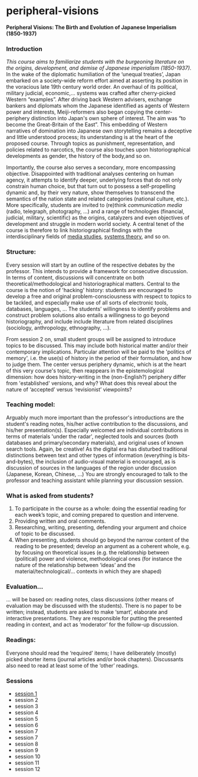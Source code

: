 # peripheral-visions

**Peripheral Visions: The Birth and Evolution of Japanese Imperialism (1850-1937)**

### Introduction
*This course aims to familiarize students with the burgeoning literature on the origins, development, and demise of Japanese imperialism (1850-1937)*. In the wake of the diplomatic humiliation of the ‘unequal treaties’, Japan embarked on a society-wide reform effort aimed at asserting its position in the voracious late 19th century world order. An overhaul of its political, military judicial, economic,… systems was crafted after cherry-picked Western “examples”. 
After driving back Western advisers, exchange bankers and diplomats whom the Japanese identified as agents of Western power and interests, Meiji-reformers also began copying the center-periphery distinction into Japan's own sphere of interest. The aim was “to become the Great-Britain of the East”. This embedding of Western narratives of domination into Japanese own storytelling remains a deceptive and little understood process; its understanding is at the heart of the proposed course. Through topics as punishment, representation, and policies related to narcotics, the course also touches upon historiographical developments as gender, the history of the body,and so on.

Importantly, the course also serves a secondary, more encompassing objective. Disappointed with traditional analyses centering on human agency, it attempts to identify deeper, underlying forces that do not only constrain human choice, but that turn out to possess a self-propelling dynamic and, by their very nature, show themselves to transcend the semantics of the nation state and related categories (national culture, etc.). More specifically, students are invited to (re)think *communication media* (radio, telegraph, photography, …) and a range of technologies (financial, judicial, military, scientific) as the origins, catalyzers and even objectives of development and struggle in modern world society. A central tenet of the course is therefore to link historiographical findings with the interdisciplinary fields of [media studies](https://en.wikipedia.org/wiki/Media_studies), [systems theory](https://en.wikipedia.org/wiki/Niklas_Luhmann), and so on.

### Structure:
Every session will start by an outline of the respective debates by the professor. This intends to provide a framework for consecutive discussion. In terms of content, discussions will concentrate on both theoretical/methodological and historiographical matters. Central to the course is the notion of 'hacking' history: students are encouraged to develop a free and original problem-consciousness with respect to topics to be tackled, and especially make use of all sorts of electronic tools, databases, languages, … The students’ willingness to identify problems and construct problem solutions also entails a willingness to go beyond historiography, and include include literature from related disciplines (sociology, anthropology, ethnography, …).

From session 2 on, small student groups will be assigned to introduce topics to be discussed. This may include both historical matter and/or their contemporary implications. Particular attention will be paid to the 'politics of memory', i.e. the use(s) of history in the period of their formulation, and how to judge them. The center versus periphery dynamic, which is at the heart of this very course's topic, then reappears in the epistemological dimension: how does history-writing in the (non-English?) periphery differ from 'established' versions, and why? What does this reveal about the nature of ‘accepted’ versus ‘revisionist’ viewpoints? 

### Teaching model:
Arguably much more important than the professor's introductions are the student's reading notes, his/her active contribution to the discussions, and his/her presentation(s). Especially welcomed are individual contributions in terms of materials 'under the radar', neglected tools and sources (both databases and primary/secondary materials), and original uses of known search tools. Again, be creative! As the digital era has disturbed traditional distinctions between text and other types of information (everything is bits-and-bytes), the inclusion of audio-visual material is encouraged, as is discussion of sources in the languages of the region under discussion (Japanese, Korean, Chinese, …)
You are strongly encouraged to talk to the professor and teaching assistant while planning your discussion session.

### What is asked from students?
1. To participate in the course as a whole: doing the essential reading for each week’s topic, and coming prepared to question and intervene.
2. Providing written and oral comments.
3. Researching, writing, presenting, defending your argument and choice of topic to be discussed.
4. When presenting, students should go beyond the narrow content of the reading to be presented; develop an argument as a coherent whole, e.g. by focusing on theoretical issues (e.g. the relationship between (political) power and violence, methodological ones (for instance the nature of the relationship between ‘ideas’ and the material/technological/… contexts in which they are shaped)

### Evaluation... 
... will be based on:
reading notes, class discussions (other means of evaluation may be discussed with the students).
There is no paper to be written; instead, students are asked to make ‘smart’, elaborate and interactive presentations. They are responsible for putting the presented reading in context, and act as ‘moderator’ for the follow-up discussion.

### Readings:
Everyone should read the ‘required’ items; I have deliberately (mostly) picked shorter items (journal articles and/or book chapters). Discussants also need to read at least some of the ‘other’ readings.

### Sessions
* [session 1](https://github.com/michaelschiltz/peripheral-visions/blob/master/session%2001%20-%20center%20and%20periphery%20as%20the%20structure%20of%20the%2019th%20century%20world%20system.md)
* session 2
* session 3
* session 4
* session 5
* session 6
* session 7
* session 7
* session 8
* session 9
* session 10
* session 11
* session 12
